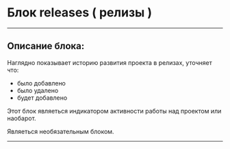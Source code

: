 # Блок releases ( релизы )

---

## Описание блока:
Наглядно показывает историю развития проекта в релизах, уточняет что:
 * было добавлено
 * было удалено
 * будет добавлено

Этот блок являеться индикатором активности работы над проектом или наобарот.

Являеться необязательным блоком.

---
